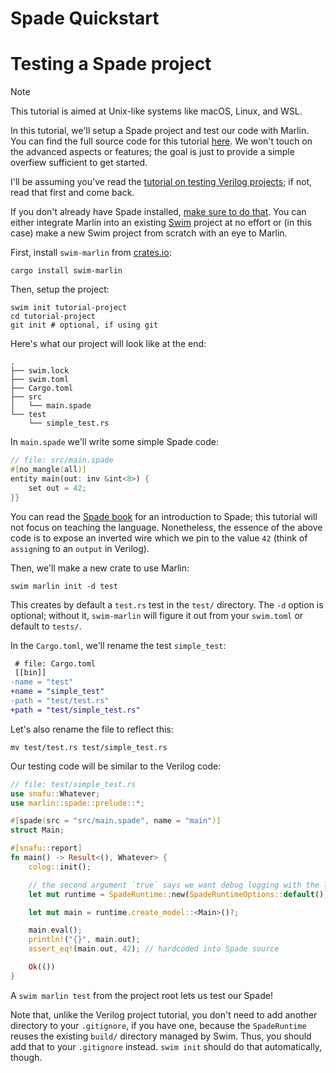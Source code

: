 # Spade Quickstart

# Testing a Spade project

> [!NOTE]
> This tutorial is aimed at Unix-like systems like macOS, Linux, and WSL.

In this tutorial, we'll setup a Spade project and test our code with
Marlin. You can find the full source code for this tutorial [here](../examples/spade-project/). We won't touch on the advanced aspects or features; the goal is just to provide a simple overfiew sufficient to get started.

I'll be assuming you've read the [tutorial on testing Verilog projects](./testing_verilog.md); if not, read that first and come back.

If you don't already have Spade installed, [make sure to do that](https://docs.spade-lang.org/installation.html).
You can either integrate Marlin into an existing [Swim](https://docs.spade-lang.org/swim/index.html) project at no effort or (in this case) make a new Swim project from scratch with an eye to Marlin.

First, install `swim-marlin` from [crates.io](crates.io):

```
cargo install swim-marlin
```

Then, setup the project:

```shell
swim init tutorial-project
cd tutorial-project
git init # optional, if using git
```

Here's what our project will look like at the end:
```
.
├── swim.lock
├── swim.toml
├── Cargo.toml
├── src
│   └── main.spade
└── test
    └── simple_test.rs
```

In `main.spade` we'll write some simple Spade code:

```rust
// file: src/main.spade
#[no_mangle(all)]
entity main(out: inv &int<8>) {
    set out = 42;
}}
```

You can read the [Spade book](https://docs.spade-lang.org/introduction.html) for an
introduction to Spade; this tutorial will not focus on teaching the language.
Nonetheless, the essence of the above code is to expose an inverted wire which
we pin to the value `42` (think of `assign`ing to an `output` in Verilog).

Then, we'll make a new crate to use Marlin:

```shell
swim marlin init -d test
```

This creates by default a `test.rs` test in the `test/` directory. The `-d`
option is optional; without it, `swim-marlin` will figure it out from your
`swim.toml` or default to `tests/`.

In the `Cargo.toml`, we'll rename the test `simple_test`:

```diff
 # file: Cargo.toml
 [[bin]]
-name = "test"
+name = "simple_test"
-path = "test/test.rs"
+path = "test/simple_test.rs"
```

Let's also rename the file to reflect this:

```shell
mv test/test.rs test/simple_test.rs
```

Our testing code will be similar to the Verilog code:

```rust
// file: test/simple_test.rs
use snafu::Whatever;
use marlin::spade::prelude::*;

#[spade(src = "src/main.spade", name = "main")]
struct Main;

#[snafu::report]
fn main() -> Result<(), Whatever> {
    colog::init();

    // the second argument `true` says we want debug logging with the log crate
    let mut runtime = SpadeRuntime::new(SpadeRuntimeOptions::default(), true)?;

    let mut main = runtime.create_model::<Main>()?;

    main.eval();
    println!("{}", main.out);
    assert_eq!(main.out, 42); // hardcoded into Spade source

    Ok(())
}
```

A `swim marlin test` from the project root lets us test our Spade!

Note that, unlike the Verilog project tutorial, you don't need to add another
directory to your `.gitignore`, if you have one, because the `SpadeRuntime`
reuses the existing `build/` directory managed by Swim. Thus, you should add
that to your `.gitignore` instead. `swim init` should do that automatically,
though.

